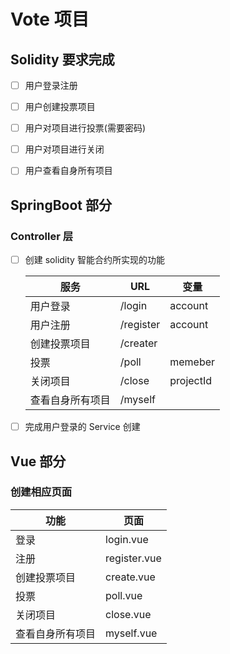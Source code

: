 # Vote 项目

## Solidity 要求完成

* [ ] 用户登录注册
* [ ] 用户创建投票项目
* [ ] 用户对项目进行投票(需要密码)
* [ ] 用户对项目进行关闭
* [ ] 用户查看自身所有项目



## SpringBoot 部分

### Controller 层

* [ ] 创建 solidity 智能合约所实现的功能

  | 服务             | URL       | 变量      |
  | ---------------- | --------- | --------- |
  | 用户登录         | /login    | account   |
  | 用户注册         | /register | account   |
  | 创建投票项目     | /creater  |           |
  | 投票             | /poll     | memeber   |
  | 关闭项目         | /close    | projectId |
  | 查看自身所有项目 | /myself   |           |

* [ ] 完成用户登录的 Service 创建



## Vue 部分

### 创建相应页面

| 功能             | 页面         |
| ---------------- | ------------ |
| 登录             | login.vue    |
| 注册             | register.vue |
| 创建投票项目     | create.vue   |
| 投票             | poll.vue     |
| 关闭项目         | close.vue    |
| 查看自身所有项目 | myself.vue   |

